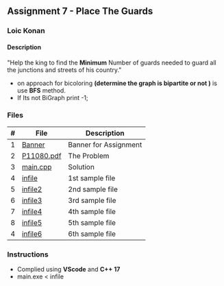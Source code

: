 ## Assignment 7 - Place The Guards

### Loic Konan

#### Description

"Help the king to find the **Minimum** Number of guards needed to guard all the junctions and streets of his country."

- on approach for bicoloring **(determine the graph is bipartite or not )** is use **BFS** method.
- If Its not BiGraph print -1;

### Files

|   #   | File                     | Description           |
| :---: | ------------------------ | --------------------- |
|   1   | [Banner](Banner)         | Banner for Assignment |
|   2   | [P11080.pdf](P11080.pdf) | The Problem           |
|   3   | [main.cpp](main.cpp)     | Solution              |
|   4   | [infile](infile)         | 1st sample file       |
|   5   | [infile2](infile2)       | 2nd sample file       |
|   6   | [infile3](infile3)       | 3rd sample file       |
|   7   | [infile4](infile4)       | 4th sample file       |
|   8   | [infile5](infile5)       | 5th sample file       |
|   4   | [infile6](infile6)       | 6th sample file       |

### Instructions

- Complied using **VScode** and **C++ 17**
- main.exe < infile
